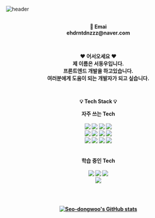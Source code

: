 ![header](https://capsule-render.vercel.app/api?type=transparent&fontColor=black&text=Welcome&height=150&fontSize=60&desc=동우's%20Github%20&descAlignY=75&descAlign=60)

<p align="center">
<br>
<Strong>📧 Emai
<br>
<Strong>ehdrntdnzzz@naver.com
</p>

<br>

<p align="center">
❤ 어서오세요 ❤<br>
제 이름은 서동우입니다.
<br />
프론트엔드 개발을 하고있습니다.
<br>
여러분에게 도움이 되는 개발자가 되고 싶습니다.
<br>
</p>

<br>

<p align="center">
    <Strong>💡 Tech Stack 💡</Strong><br>
</p>

<p align="center" display="inline-block"> 
<Strong>자주 쓰는 Tech</Strong>
<br />
<br />
  <img src="https://img.shields.io/badge/html5-E34F26?style=for-the-badge&logo=html5&logoColor=white"> 
  <img src="https://img.shields.io/badge/css-1572B6?style=for-the-badge&logo=css3&logoColor=white"> 
  <img src="https://img.shields.io/badge/javascript-F7DF1E?style=for-the-badge&logo=javascript&logoColor=black"> 
  <img src="https://img.shields.io/badge/github-181717?style=for-the-badge&logo=github&logoColor=white">
  <br>
  <img src="https://img.shields.io/badge/React-61DAFB?style=for-the-badge&logo=React&logoColor=black"/>
  <img src="https://img.shields.io/badge/redux-764ABC?style=for-the-badge&logo=redux&logoColor=black">
  <img src="https://img.shields.io/badge/firebase-FFCA28?style=for-the-badge&logo=firebase&logoColor=white">
  <img src="https://img.shields.io/badge/firestore-FF7139?style=for-the-badge&logo=firebase&logoColor=white">
  <br />
  <img src="https://img.shields.io/badge/fontawesome-528DD7?style=for-the-badge&logo=font-awesome&logoColor=white">
  <img src="https://img.shields.io/badge/styled components-DB7093?style=for-the-badge&logo=styled-components&logoColor=white"/>
  <img src="https://img.shields.io/badge/mui-007FFF?style=for-the-badge&logo=mui&logoColor=white"/>
  <img src="https://img.shields.io/badge/bootstrap-7952B3?style=for-the-badge&logo=bootstrap&logoColor=white">
  <br />
  <br />
  <br />
  <Strong>학습 중인 Tech</Strong>
  <br />
  <br />
  <img src="https://img.shields.io/badge/typescript-3178C6?style=for-the-badge&logo=typescript&logoColor=black"> 
  <img src="https://img.shields.io/badge/mongoDB-47A248?style=for-the-badge&logo=MongoDB&logoColor=white">
  <img src="https://img.shields.io/badge/node.js-339933?style=for-the-badge&logo=Node.js&logoColor=white">
  <br>
  <img src="https://img.shields.io/badge/express-000000?style=for-the-badge&logo=express&logoColor=white">
  <br>

</p><br>

<br>

<div align=center>

[![Seo-dongwoo's GitHub stats](https://github-readme-stats.vercel.app/api?username=Seo-dongwoo)](https://github.com/anuraghazra/github-readme-stats)
